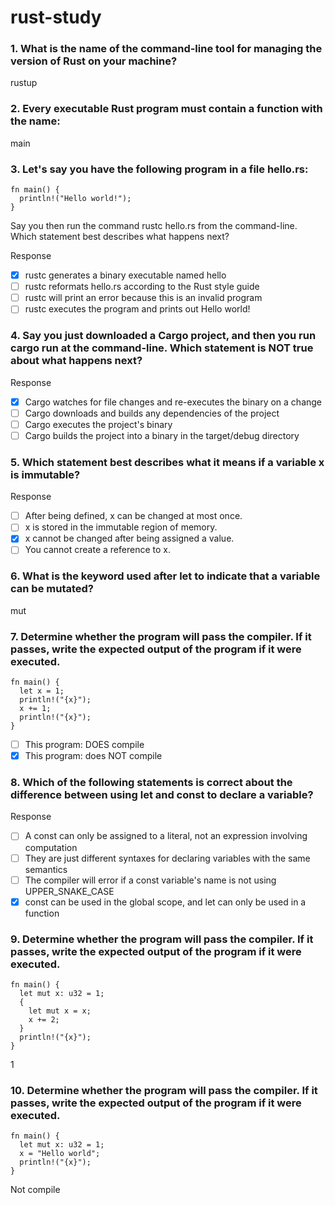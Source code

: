 # rust-study

### 1. What is the name of the command-line tool for managing the version of Rust on your machine?
rustup

### 2. Every executable Rust program must contain a function with the name:
main

### 3. Let's say you have the following program in a file hello.rs:
```
fn main() {
  println!("Hello world!");
}
```
Say you then run the command rustc hello.rs from the command-line. Which statement best describes what happens next?

Response
- [x] rustc generates a binary executable named hello
- [ ] rustc reformats hello.rs according to the Rust style guide
- [ ] rustc will print an error because this is an invalid program
- [ ] rustc executes the program and prints out Hello world!

### 4. Say you just downloaded a Cargo project, and then you run cargo run at the command-line. Which statement is NOT true about what happens next?

Response
- [x] Cargo watches for file changes and re-executes the binary on a change
- [ ] Cargo downloads and builds any dependencies of the project
- [ ] Cargo executes the project's binary
- [ ] Cargo builds the project into a binary in the target/debug directory

### 5. Which statement best describes what it means if a variable x is immutable?
Response
- [ ] After being defined, x can be changed at most once.
- [ ] x is stored in the immutable region of memory.
- [x] x cannot be changed after being assigned a value.
- [ ] You cannot create a reference to x.

### 6. What is the keyword used after let to indicate that a variable can be mutated?
mut

### 7. Determine whether the program will pass the compiler. If it passes, write the expected output of the program if it were executed.
```
fn main() {
  let x = 1;
  println!("{x}");
  x += 1;
  println!("{x}");
}
```

- [ ] This program:  DOES compile
- [x] This program:  does NOT compile

### 8. Which of the following statements is correct about the difference between using let and const to declare a variable?
Response
- [ ] A const can only be assigned to a literal, not an expression involving computation
- [ ] They are just different syntaxes for declaring variables with the same semantics
- [ ] The compiler will error if a const variable's name is not using UPPER_SNAKE_CASE
- [x] const can be used in the global scope, and let can only be used in a function

### 9. Determine whether the program will pass the compiler. If it passes, write the expected output of the program if it were executed.
```
fn main() {
  let mut x: u32 = 1;
  {
    let mut x = x;
    x += 2;
  }
  println!("{x}");
}
```
1
### 10. Determine whether the program will pass the compiler. If it passes, write the expected output of the program if it were executed.
```
fn main() {
  let mut x: u32 = 1;
  x = "Hello world";
  println!("{x}");
}
```
Not compile

